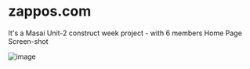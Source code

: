 # zappos.com
It's a Masai Unit-2 construct week project - with 6 members
Home Page Screen-shot

![image](https://github.com/sanajitjana/Masai-Zappos-Army/blob/master/zappos-homepage.png)
